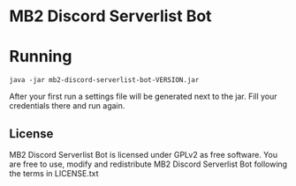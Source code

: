# MB2 Discord Serverlist Bot


# Running
```
java -jar mb2-discord-serverlist-bot-VERSION.jar
```
After your first run a settings file will be generated next to the jar. Fill your credentials there and run again.


## License
MB2 Discord Serverlist Bot is licensed under GPLv2 as free software. You are free to use, modify and redistribute MB2 Discord Serverlist Bot following the terms in LICENSE.txt